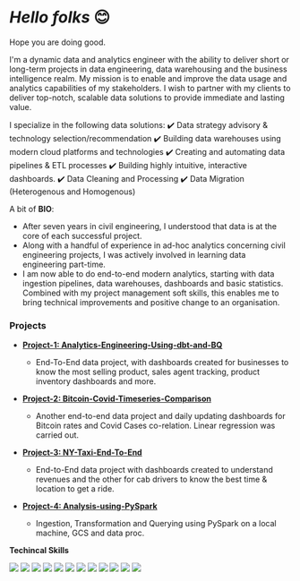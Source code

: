# ***Hello folks*** 😊
Hope you are doing good.

I'm a dynamic data and analytics engineer with the ability to deliver short or long-term projects in data engineering, data warehousing and the business intelligence realm. My mission is to enable and improve the data usage and analytics capabilities of my stakeholders. I wish to partner with my clients to deliver top-notch, scalable data solutions to provide immediate and lasting value.


I specialize in the following data solutions:
✔️ Data strategy advisory & technology selection/recommendation
✔️ Building data warehouses using modern cloud platforms and technologies
✔️ Creating and automating data pipelines & ETL processes
✔️ Building highly intuitive, interactive dashboards.
✔️ Data Cleaning and Processing
✔️ Data Migration (Heterogenous and Homogenous)


A bit of **BIO**:

-   After seven years in civil engineering, I understood that data is at the core of each successful project.
-   Along with a handful of experience in ad-hoc analytics concerning civil engineering projects, I was actively involved in learning data engineering part-time.
-   I am now able to do end-to-end modern analytics, starting with data ingestion pipelines, data warehouses, dashboards and basic statistics. Combined with my project management soft skills, this enables me to bring technical improvements and positive change to an organisation.




### **Projects** 

+ [**Project-1: Analytics-Engineering-Using-dbt-and-BQ**](https://github.com/AmanGuptAnalytics/Project-One-Analytics-Engineering-Using-dbt-and-BQ)
  + End-To-End data project, with dashboards created for businesses to know the most selling product, sales agent tracking, product inventory dashboards and more.

+   [**Project-2: Bitcoin-Covid-Timeseries-Comparison**](https://github.com/AmanGuptAnalytics/Project-Two-Bitcoin-Covid-Timeseries-Comparison)
    +   Another end-to-end data project and daily updating dashboards for Bitcoin rates and Covid Cases co-relation. Linear regression was carried out.
    

+   [**Project-3: NY-Taxi-End-To-End**](https://github.com/AmanGuptAnalytics/Project-Three-NY-Taxi-End-To-End)
    +   End-to-End data project with dashboards created to understand revenues and the other for cab drivers to know the best time & location to get a ride.

+   [**Project-4: Analysis-using-PySpark**](https://github.com/AmanGuptAnalytics/Project-Four-Analysis-using-PySpark/blob/main/README.md)
    +   Ingestion, Transformation and Querying using PySpark on a local machine, GCS and data proc. 


**Techincal Skills** 

<p> 
<img src="https://img.shields.io/badge/Python-3776AB?style=for-the-badge&logo=python&logoColor=white" /> <img src="https://img.shields.io/badge/MySQL-00000F?style=for-the-badge&logo=mysql&logoColor=white" /> <img src="https://img.shields.io/badge/PostgreSQL-316192?style=for-the-badge&logo=postgresql&logoColor=white" /> <img src="https://img.shields.io/badge/SQLite-07405E?style=for-the-badge&logo=sqlite&logoColor=white" /> <img src="https://img.shields.io/badge/Tableau-FFFFFF?style=for-the-badge&logo=tableau&logoColor=blue" />   <img src="https://img.shields.io/badge/Power Bi-FFFFFF?style=for-the-badge&logo=powerbi&logoColor=black" />  <img src="https://img.shields.io/badge/data studio-4285F4?style=for-the-badge&logo=google&logoColor=black" /> <img src="https://img.shields.io/badge/metabase-ADD8E6?style=for-the-badge&logo=metabase&logoColor=blue" />
<img src="https://img.shields.io/badge/Google Cloud-4885ed?style=for-the-badge&logo=googlecloud&logoColor=white" />  <img src="https://img.shields.io/badge/amazon aws-FF9900?style=for-the-badge&logo=amazonaws&logoColor=blue" /> <img src="https://img.shields.io/badge/airflow-000000?style=for-the-badge&logo=apacheairflow&logoColor=white" /> <img src="https://img.shields.io/badge/dbt-FFFFFF?style=for-the-badge&logo=dbt&logoColor=orange" /> 
</p> 
